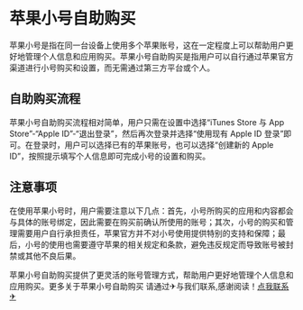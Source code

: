 # 苹果小号自助购买

苹果小号是指在同一台设备上使用多个苹果账号，这在一定程度上可以帮助用户更好地管理个人信息和应用购买。苹果小号自助购买是指用户可以自行通过苹果官方渠道进行小号购买和设置，而无需通过第三方平台或个人。

## 自助购买流程

苹果小号自助购买流程相对简单，用户只需在设置中选择“iTunes Store 与 App Store”-“Apple ID”-“退出登录”，然后再次登录并选择“使用现有 Apple ID 登录”即可。在登录时，用户可以选择已有的苹果账号，也可以选择“创建新的 Apple ID”，按照提示填写个人信息即可完成小号的设置和购买。

## 注意事项

在使用苹果小号时，用户需要注意以下几点：首先，小号所购买的应用和内容都会与具体的账号绑定，因此需要在购买前确认所使用的账号；其次，小号的购买和管理需要用户自行承担责任，苹果官方并不对小号使用提供特别的支持和保障；最后，小号的使用也需要遵守苹果的相关规定和条款，避免违反规定而导致账号被封禁或其他不良后果。

苹果小号自助购买提供了更灵活的账号管理方式，帮助用户更好地管理个人信息和应用购买。更多关于苹果小号自助购买 请通过✈与我们联系,感谢阅读！[点我联系✈](https://blog.G208.com)
